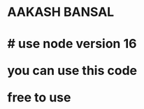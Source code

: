 <h1>AAKASH BANSAL <h1>
  # use node version 16
  <p>you can use this code </p>
  <p>free to use </p>
